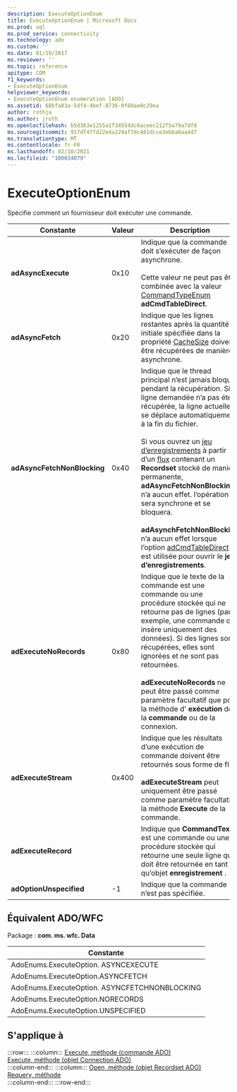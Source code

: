 ```yaml
---
description: ExecuteOptionEnum
title: ExecuteOptionEnum | Microsoft Docs
ms.prod: sql
ms.prod_service: connectivity
ms.technology: ado
ms.custom: ''
ms.date: 01/19/2017
ms.reviewer: ''
ms.topic: reference
apitype: COM
f1_keywords:
- ExecuteOptionEnum
helpviewer_keywords:
- ExecuteOptionEnum enumeration [ADO]
ms.assetid: 68bfa83a-5df4-4bef-8736-0f88ae8c29ea
author: rothja
ms.author: jroth
ms.openlocfilehash: b5d363e1255a1f34554dc6aceec212f5a79a7df8
ms.sourcegitcommit: 917df4ffd22e4a229af7dc481dcce3ebba0aa4d7
ms.translationtype: MT
ms.contentlocale: fr-FR
ms.lasthandoff: 02/10/2021
ms.locfileid: "100034079"
---
```

# <a name="executeoptionenum"></a>ExecuteOptionEnum
Spécifie comment un fournisseur doit exécuter une commande.  
  
|Constante|Valeur|Description|  
|--------------|-----------|-----------------|  
|**adAsyncExecute**|0x10|Indique que la commande doit s’exécuter de façon asynchrone.<br /><br /> Cette valeur ne peut pas être combinée avec la valeur [CommandTypeEnum](../../../ado/reference/ado-api/commandtypeenum.md) **adCmdTableDirect**.|  
|**adAsyncFetch**|0x20|Indique que les lignes restantes après la quantité initiale spécifiée dans la propriété [CacheSize](../../../ado/reference/ado-api/cachesize-property-ado.md) doivent être récupérées de manière asynchrone.|  
|**adAsyncFetchNonBlocking**|0x40|Indique que le thread principal n’est jamais bloqué pendant la récupération. Si la ligne demandée n’a pas été récupérée, la ligne actuelle se déplace automatiquement à la fin du fichier.<br /><br /> Si vous ouvrez un [jeu d’enregistrements](../../../ado/reference/ado-api/recordset-object-ado.md) à partir d’un [flux](../../../ado/reference/ado-api/stream-object-ado.md) contenant un **Recordset** stocké de manière permanente, **adAsyncFetchNonBlocking** n’a aucun effet. l’opération sera synchrone et se bloquera.<br /><br /> **adAsynchFetchNonBlocking** n’a aucun effet lorsque l’option [adCmdTableDirect](../../../ado/reference/ado-api/commandtypeenum.md) est utilisée pour ouvrir le **jeu d’enregistrements**.|  
|**adExecuteNoRecords**|0x80|Indique que le texte de la commande est une commande ou une procédure stockée qui ne retourne pas de lignes (par exemple, une commande qui insère uniquement des données). Si des lignes sont récupérées, elles sont ignorées et ne sont pas retournées.<br /><br /> **adExecuteNoRecords** ne peut être passé comme paramètre facultatif que pour la méthode d' **exécution** de la **commande** ou de la connexion.|  
|**adExecuteStream**|0x400|Indique que les résultats d’une exécution de commande doivent être retournés sous forme de flux.<br /><br /> **adExecuteStream** peut uniquement être passé comme paramètre facultatif à la méthode **Execute** de la commande.|  
|**adExecuteRecord**||Indique que **CommandText** est une commande ou une procédure stockée qui retourne une seule ligne qui doit être retournée en tant qu’objet **enregistrement** .|  
|**adOptionUnspecified**|-1|Indique que la commande n’est pas spécifiée.|  
  
## <a name="adowfc-equivalent"></a>Équivalent ADO/WFC  
 Package : **com. ms. wfc. Data**  
  
|Constante|  
|--------------|  
|AdoEnums.ExecuteOption. ASYNCEXECUTE|  
|AdoEnums.ExecuteOption.ASYNCFETCH|  
|AdoEnums.ExecuteOption. ASYNCFETCHNONBLOCKING|  
|AdoEnums.ExecuteOption.NORECORDS|  
|AdoEnums.ExecuteOption.UNSPECIFIED|  
  
## <a name="applies-to"></a>S'applique à  

:::row:::
    :::column:::
        [Execute, méthode (commande ADO)](../../../ado/reference/ado-api/execute-method-ado-command.md)  
        [Execute, méthode (objet Connection ADO)](../../../ado/reference/ado-api/execute-method-ado-connection.md)  
    :::column-end:::
    :::column:::
        [Open, méthode (objet Recordset ADO)](../../../ado/reference/ado-api/open-method-ado-recordset.md)  
        [Requery, méthode](../../../ado/reference/ado-api/requery-method.md)  
    :::column-end:::
:::row-end:::
